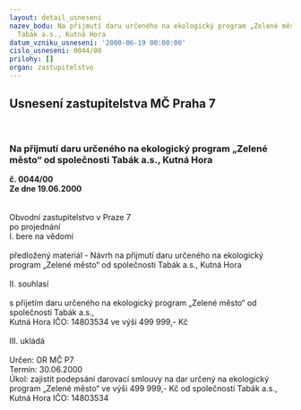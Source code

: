 ```yaml
---
layout: detail_usneseni
nazev_bodu: Na přijmutí daru určeného na ekologický program „Zelené město“ od společnosti
  Tabák a.s., Kutná Hora
datum_vzniku_usneseni: '2000-06-19 00:00:00'
cislo_usneseni: 0044/00
prilohy: []
organ: zastupitelstvo
---
```

<div id="ucUsn_pList" class="usn">
	<span><h2>Usnesení zastupitelstva MČ Praha 7 </h2>
<br></span><div class="standBody">
<span><h3>Na přijmutí daru určeného na ekologický program „Zelené město“ od společnosti Tabák a.s., Kutná Hora</h3></span><div class="center">
		<strong>č. 0044/00</strong><br>
	</div>
<div class="center">
		<strong>Ze dne 19.06.2000</strong><br><br>
	</div>     <br>Obvodní zastupitelstvo v Praze 7<br>po projednání<br>I.	bere na vědomí<br><br> předložený materiál - Návrh na přijmutí daru určeného na ekologický program „Zelené město“ od společnosti Tabák a.s., Kutná Hora<br><br>II.	souhlasí <br><br>s přijetím daru určeného na ekologický program „Zelené město“ od společnosti Tabák a.s., <br>Kutná Hora IČO: 14803534  ve výši 499 999,- Kč<br><br>III.	ukládá <br><br> Určen:	     	OR MČ P7<br>Termín: 30.06.2000<br>Úkol:	zajistit podepsání darovací  smlouvy na dar určený na ekologický program „Zelené město“ ve výši 499 999,- Kč od společnosti Tabák a.s., Kutná Hora IČO: 14803534  <br> </div>
</div>